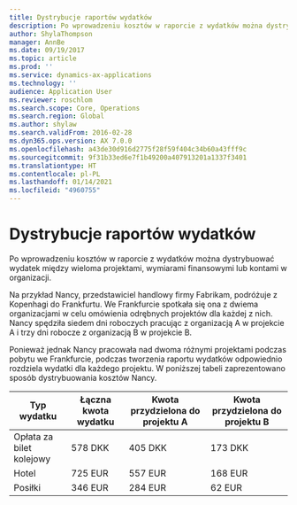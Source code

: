 ```yaml
---
title: Dystrybucje raportów wydatków
description: Po wprowadzeniu kosztów w raporcie z wydatków można dystrybuować wydatek między wieloma projektami, podmiotami prawnymi lub kontami w organizacji.
author: ShylaThompson
manager: AnnBe
ms.date: 09/19/2017
ms.topic: article
ms.prod: ''
ms.service: dynamics-ax-applications
ms.technology: ''
audience: Application User
ms.reviewer: roschlom
ms.search.scope: Core, Operations
ms.search.region: Global
ms.author: shylaw
ms.search.validFrom: 2016-02-28
ms.dyn365.ops.version: AX 7.0.0
ms.openlocfilehash: a43de30d916d2775f28f59f404c34b60a43fff9c
ms.sourcegitcommit: 9f31b33ed6e7f1b49200a407913201a1337f3401
ms.translationtype: HT
ms.contentlocale: pl-PL
ms.lasthandoff: 01/14/2021
ms.locfileid: "4960755"
---
```

# <a name="expense-report-distributions"></a>Dystrybucje raportów wydatków

Po wprowadzeniu kosztów w raporcie z wydatków można dystrybuować wydatek między wieloma projektami, wymiarami finansowymi lub kontami w organizacji.

Na przykład Nancy, przedstawiciel handlowy firmy Fabrikam, podróżuje z Kopenhagi do Frankfurtu. We Frankfurcie spotkała się ona z dwiema organizacjami w celu omówienia odrębnych projektów dla każdej z nich. Nancy spędziła siedem dni roboczych pracując z organizacją A w projekcie A i trzy dni robocze z organizacją B w projekcie B.

Ponieważ jednak Nancy pracowała nad dwoma różnymi projektami podczas pobytu we Frankfurcie, podczas tworzenia raportu wydatków odpowiednio rozdziela wydatki dla każdego projektu. W poniższej tabeli zaprezentowano sposób dystrybuowania kosztów Nancy.


| Typ wydatku | Łączna kwota wydatku|Kwota przydzielona do projektu A| Kwota przydzielona do projektu B |
|--------------|---------------------|-------------------------------|---------------------------------|
|Opłata za bilet kolejowy   |578 DKK              |405 DKK                        |173 DKK                          |
|Hotel         |725 EUR              |557 EUR                        |168 EUR                          |
|Posiłki         |346 EUR              |284 EUR                        |62 EUR                           |

